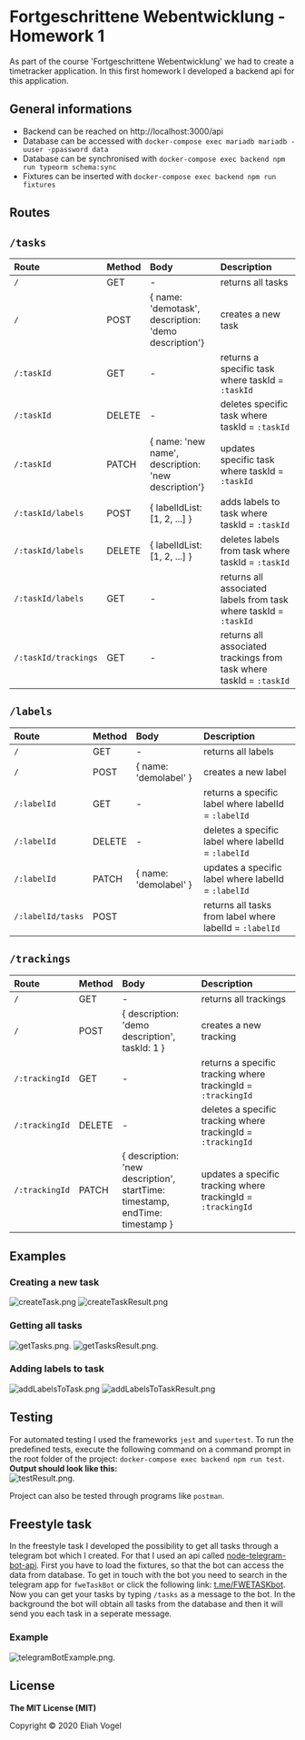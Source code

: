 # Fortgeschrittene Webentwicklung - Homework 1
As part of the course 'Fortgeschrittene Webentwicklung' we had to create a timetracker application. In this first homework I developed a backend api for this application.

## General informations

* Backend can be reached on http://localhost:3000/api
* Database can be accessed with `docker-compose exec mariadb mariadb -uuser -ppassword data` 
* Database can be synchronised with `docker-compose exec backend npm run typeorm schema:sync`
* Fixtures can be inserted with `docker-compose exec backend npm run fixtures`

## Routes

## `/tasks`

| Route          | Method       | Body          | Description  |
| :------------- | :----------  | :-----------  | :----------- |
| `/`            |   GET        |  -   | returns all tasks |
| `/`            |   POST       |   { name: 'demotask', <br>description: 'demo description'}  | creates a new task |
| `/:taskId`     |   GET        |  -   | returns a specific task where taskId = `:taskId`|
| `/:taskId`     |   DELETE     |  -   | deletes specific task where taskId = `:taskId`|
| `/:taskId`     |   PATCH      |   { name: 'new name', <br>description: 'new description'}  | updates specific task where taskId = `:taskId` |
| `/:taskId/labels`     |   POST      |  { labelIdList: [1, 2, ...] }  | adds labels to task where taskId = `:taskId` |
| `/:taskId/labels`     |   DELETE      |  { labelIdList: [1, 2, ...] }  | deletes labels from task where taskId = `:taskId` |
| `/:taskId/labels`     |   GET      |  -  | returns all associated labels from task where taskId = `:taskId` |
| `/:taskId/trackings`     |   GET      |   -  | returns all associated trackings from task where taskId = `:taskId` |

## `/labels`

| Route          | Method       | Body          | Description  |
| :------------- | :----------  | :-----------  | :----------- |
| `/`            |   GET        |  -   | returns all labels |
| `/`            |   POST       |  { name: 'demolabel' }  | creates a new label |
| `/:labelId`     |   GET        |  -   | returns a specific label where labelId = `:labelId`|
| `/:labelId`     |   DELETE     |  -   | deletes a specific label where labelId = `:labelId`|
| `/:labelId`     |   PATCH      |  { name: 'demolabel' }   | updates a specific label where labelId = `:labelId` |
| `/:labelId/tasks`     |   POST      |    | returns all tasks from label where labelId = `:labelId` |

## `/trackings`

| Route          | Method       | Body          | Description  |
| :------------- | :----------  | :-----------  | :----------- |
| `/`            |   GET        |  -   | returns all trackings |
| `/`            |   POST       |  { description: 'demo description', <br>taskId: 1 } | creates a new tracking |
| `/:trackingId`     |   GET        |  -   | returns a specific tracking where trackingId = `:trackingId`|
| `/:trackingId`     |   DELETE     |  -   | deletes a specific tracking where trackingId = `:trackingId`|
| `/:trackingId`     |   PATCH      |  { description: 'new description',<br>startTime: timestamp, <br>endTime: timestamp }   | updates a specific tracking where trackingId = `:trackingId` |

## Examples

### Creating a new task
![createTask.png](./doc/createTask.png "creating a task")
![createTaskResult.png](./doc/createTaskResult.png "result from creating a task")

### Getting all tasks
![getTasks.png.](./doc/getTasks.png "getting all tasks")
![getTasksResult.png.](./doc/getTasksResult.png "result from getting all tasks")

### Adding labels to task
![addLabelsToTask.png](./doc/addLabelsToTask.png "adding labels to task")
![addLabelsToTaskResult.png](./doc/addLabelsToTaskResult.png "result from adding labels to task")

## Testing

For automated testing I used the frameworks `jest` and `supertest`. To run the predefined tests, execute the following command on a command prompt in the root folder of the project: `docker-compose exec backend npm run test`.<br>
**Output should look like this:**<br>
![testResult.png.](./doc/testResult.png "test result")

Project can also be tested through programs like `postman`.



## Freestyle task

In the freestyle task I developed the possibility to get all tasks through a telegram bot which I created. For that I used an api called [node-telegram-bot-api](https://github.com/yagop/node-telegram-bot-api). First you have to load the fixtures, so that the bot can access the data from database. To get in touch with the bot you need to search in the telegram app for `fweTaskBot` or click the following link: [t.me/FWETASKbot](https://t.me/FWETASKbot).<br>
Now you can get your tasks by typing `/tasks` as a message to the bot. In the background the bot will obtain all tasks from the database and then it will send you each task in a seperate message.

### Example
![telegramBotExample.png.](./doc/telegramBotExample.png "getting all tasks with telegram bot")

## License
**The MIT License (MIT)**

Copyright © 2020 Eliah Vogel